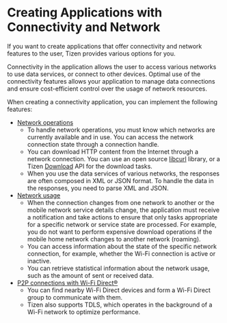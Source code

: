 # Creating Applications with Connectivity and Network

If you want to create applications that offer connectivity and network
features to the user, Tizen provides various options for you.

Connectivity in the application allows the user to access various
networks to use data services, or connect to other devices. Optimal use
of the connectivity features allows your application to manage data
connections and ensure cost-efficient control over the usage of network
resources.

When creating a connectivity application, you can implement the
following features:

-   [Network operations](app-connectivity-operation-n.md)
    -   To handle network operations, you must know which networks are
        currently available and in use. You can access the network
        connection state through a connection handle.
    -   You can download HTTP content from the Internet through a
        network connection. You can use an open source
        [libcurl](http://curl.haxx.se/libcurl/) library, or a Tizen
        [Download](../../../../org.tizen.native.mobile.apireference/group__CAPI__WEB__DOWNLOAD__MODULE.html)
        API for the download tasks.
    -   When you use the data services of various networks, the
        responses are often composed in XML or JSON format. To handle
        the data in the responses, you need to parse XML and JSON.
-   [Network usage](app_connectivity-usage-n.md)
    -   When the connection changes from one network to another or the
        mobile network service details change, the application must
        receive a notification and take actions to ensure that only
        tasks appropriate for a specific network or service state
        are processed. For example, you do not want to perform expensive
        download operations if the mobile home network changes to
        another network (roaming).
    -   You can access information about the state of the specific
        network connection, for example, whether the Wi-Fi connection is
        active or inactive.
    -   You can retrieve statistical information about the network
        usage, such as the amount of sent or received data.
-   [P2P connections with Wi-Fi Direct®](app-connectivity-p2p-n.md)
    -   You can find nearby Wi-Fi Direct devices and form a Wi-Fi Direct
        group to communicate with them.
    -   Tizen also supports TDLS, which operates in the background of a
        Wi-Fi network to optimize performance.
